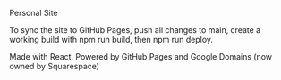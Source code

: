 Personal Site

To sync the site to GitHub Pages, push all changes to main, create a working build with npm run build, then npm run deploy.

Made with React. Powered by GitHub Pages and Google Domains (now owned by Squarespace)
